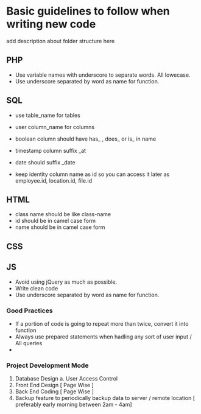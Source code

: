 # Basic guidelines to follow when writing new code

add description about folder structure here 

## PHP
- Use variable names with underscore to separate words. All lowecase.
- Use underscore separated by word as name for function.

## SQL
- use table_name for tables
- user column_name for columns
- boolean column should have has_ , does_ or is_ in name
- timestamp column suffix _at
- date should suffix _date

- keep identity column name as id so you can access it later as employee.id, location.id, file.id

## HTML
- class name should be like class-name
- id should be in camel case form
- name should be in camel case form

## CSS


## JS
- Avoid using jQuery as much as possible.
- Write clean code
- Use underscore separated by word as name for function.


### Good Practices
- If a portion of code is going to repeat more than twice, convert it into function
- Always use prepared statements when hadling any sort of user input / All queries
- 

### Project Development Mode
1. Database Design
    a. User Access Control
2. Front End Design [ Page Wise ]
3. Back End Coding [ Page Wise ]
4. Backup feature to periodically backup data to server / remote location [ preferably early morning between 2am - 4am]